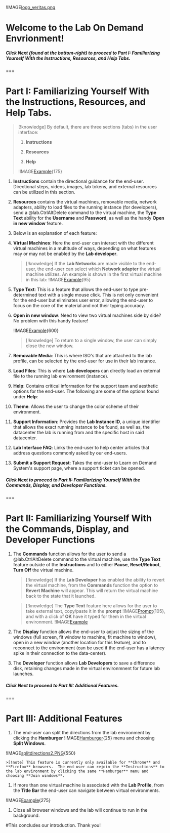 !IMAGE[logo_veritas.png](logo_veritas.png)

# Welcome to the Lab On Demand Envrionment!


##### Click **Next** (found at the bottom-right) to proceed to **Part I: Familiarizing Yourself With the Instructions, Resources, and Help Tabs**.

===


# Part I: Familiarizing Yourself With the Instructions, Resources, and Help Tabs.  


>[!knowledge] By default, there are three sections (tabs) in the user interface:
>
> 1. **Instructions**
>
> 1. **Resources**
>
> 1. **Help**
> 
> !IMAGE[Example](threetabs.PNG){175}


1. **Instructions** contain the directional guidance for the end-user. Directional steps, videos, images, lab tokens, and external resources can be utilized in this section.  

1. **Resources** contains the virtual machines, removable media, network adapters, ability to load files to the running instance (for developers), send a @lab.CtrlAltDelete command to the virtual machine, the **Type Text** ability for the **Username** and **Password**, as well as the handy **Open in new window** feature. 

1. Below is an explanation of each feature:

  1. **Virtual Machines**: Here the end-user can interact with the different virtual machines in a multitude of ways, depending on what features may or may not be enabled by the **Lab developer**.
  
        >[!knowledge] If the **Lab Networks** are made visible to the end-user, the end-user can select which **Network adapter** the virtual machine utilizes. An example is shown in the first virtual machine in this lab:  !IMAGE[Example](Network.PNG){95}

  1. **Type Text**: This is a feature that allows the end-user to type pre-determined text with a single mouse click.  This is not only convenient for the end-user but eliminates user error, allowing the end-user to focus on the core of the material and not their typing accuracy.

  1. **Open in new window**:  Need to view two virtual machines side by side? No problem with this handy feature! 
  
      !IMAGE[Example](Splitwindow.PNG){600} 

        >[!knowledge] To return to a single window, the user can simply close the new window. 

  1. **Removable Media**: This is where ISO's that are attached to the lab profile, can be selected by the end-user for use in their lab instance.   
 

  1. **Load Files**: This is where **Lab developers** can directly load an external file to the running lab environment (instance).


1. **Help**: Contains critical information for the support team and aesthetic options for the end-user. The following are some of the options found under **Help**:
  1. **Theme**:  Allows the user to change the color scheme of their environment. 
  1. **Support Information**: Provides the **Lab Instance ID**, a unique identifier that allows the exact running instance to be found, as well as, the datacenter the lab is running from and the specific host in said datacenter. 
  1. **Lab Interface FAQ**: Links the end-user to help center articles that address questions commonly asked by our end-users. 
  1. **Submit a Support Request**:  Takes the end-user to Learn on Demand System's support page, where a support ticket can be opened. 


##### Click **Next** to proceed to **Part II: Familiarizing Yourself With the Commands, Display, and Developer Functions**.

===

# Part II: Familiarizing Yourself With the Commands, Display, and Developer Functions


1. The **Commands** function allows for the user to send a @lab.CtrlAltDelete command to the virtual machine, use the **Type Text** feature outside of the **Instructions** and to either **Pause**, **Reset/Reboot**, **Turn Off** the virtual machine.

    >[!knowledge] If the **Lab Developer** has enabled the ability to revert the virtual machine, from the **Commands** function the option to **Revert Machine** will appear. This will return the virtual machine back to the state that it launched.  

    >[!knowledge] The **Type Text** feature here allows for the user to take external text, copy/paste it in the **prompt** !IMAGE[Prompt](Prompt.PNG){105}, and with a click of **OK** have it typed for them in the virtual environment. !IMAGE[Example](TypeText.PNG)

1. The **Display** function allows the end-user to adjust the sizing of the windows (full screen, fit window to machine, fit machine to window), open in a new window (another location for this feature), and to reconnect to the environment (can be used if the end-user has a latency spike in their connection to the data-center).

1. The **Developer** function allows **Lab Developers** to save a difference disk, retaining changes made in the virtual environmnent for future lab launches. 


##### Click **Next** to proceed to **Part III: Additional Features**.


===

# Part III: Additional Features 


1. The end-user can split the directions from the lab environment by clicking the **Hamburger** !IMAGE[Hamburger](hamburger.PNG){25} menu and choosing **Split  Windows**. 

  !IMAGE[splitdirections2.PNG](splitdirections2.PNG){550}

    >[!note] This feature is currently only available for **Chrome** and **Firefox** browsers.  The end-user can rejoin the **Instructions** to the lab environment by clicking the same **Hamburger** menu and choosing **Join windows**. 

1. If more than one virtual machine is associated with the **Lab Profile**, from the **Title Bar** the end-user can navigate between virtual environments. 

  !IMAGE[Example](Middlebar.PNG){275}

1. Close all browser windows and the lab will continue to run in the background. 


#This concludes our introduction. Thank you!